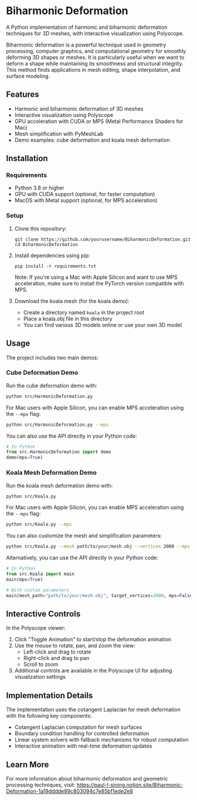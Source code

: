# Biharmonic Deformation

A Python implementation of harmonic and biharmonic deformation techniques for 3D meshes, with interactive visualization using Polyscope.

Biharmonic deformation is a powerful technique used in geometry processing, computer graphics, and computational geometry for smoothly deforming 3D shapes or meshes. It is particularly useful when we want to deform a shape while maintaining its smoothness and structural integrity. This method finds applications in mesh editing, shape interpolation, and surface modeling.

## Features

- Harmonic and biharmonic deformation of 3D meshes
- Interactive visualization using Polyscope
- GPU acceleration with CUDA or MPS (Metal Performance Shaders for Mac)
- Mesh simplification with PyMeshLab
- Demo examples: cube deformation and koala mesh deformation

## Installation

### Requirements

- Python 3.8 or higher
- GPU with CUDA support (optional, for faster computation)
- MacOS with Metal support (optional, for MPS acceleration)

### Setup

1. Clone this repository:
   ```
   git clone https://github.com/yourusername/BiharmonicDeformation.git
   cd BiharmonicDeformation
   ```

2. Install dependencies using pip:
   ```
   pip install -r requirements.txt
   ```

   Note: If you're using a Mac with Apple Silicon and want to use MPS acceleration, make sure to install the PyTorch version compatible with MPS.

3. Download the koala mesh (for the koala demo):
   - Create a directory named `koala` in the project root
   - Place a koala.obj file in this directory
   - You can find various 3D models online or use your own 3D model

## Usage

The project includes two main demos:

### Cube Deformation Demo

Run the cube deformation demo with:

```bash
python src/HarmonicDeformation.py
```

For Mac users with Apple Silicon, you can enable MPS acceleration using the `--mps` flag:

```bash
python src/HarmonicDeformation.py --mps
```

You can also use the API directly in your Python code:

```python
# In Python
from src.HarmonicDeformation import demo
demo(mps=True)
```

### Koala Mesh Deformation Demo

Run the koala mesh deformation demo with:

```bash
python src/Koala.py
```

For Mac users with Apple Silicon, you can enable MPS acceleration using the `--mps` flag:

```bash
python src/Koala.py --mps
```

You can also customize the mesh and simplification parameters:

```bash
python src/Koala.py --mesh path/to/your/mesh.obj --vertices 2000 --mps
```

Alternatively, you can use the API directly in your Python code:

```python
# In Python
from src.Koala import main
main(mps=True)

# With custom parameters
main(mesh_path="path/to/your/mesh.obj", target_vertices=2000, mps=False)
```

## Interactive Controls

In the Polyscope viewer:

1. Click "Toggle Animation" to start/stop the deformation animation
2. Use the mouse to rotate, pan, and zoom the view:
   - Left-click and drag to rotate
   - Right-click and drag to pan
   - Scroll to zoom
3. Additional controls are available in the Polyscope UI for adjusting visualization settings

## Implementation Details

The implementation uses the cotangent Laplacian for mesh deformation with the following key components:

- Cotangent Laplacian computation for mesh surfaces
- Boundary condition handling for controlled deformation
- Linear system solvers with fallback mechanisms for robust computation
- Interactive animation with real-time deformation updates

## Learn More

For more information about biharmonic deformation and geometric processing techniques, visit:
https://paul-l-sining.notion.site/Biharmonic-Deformation-1a19dddde89c803094c7e85bf1ede2e8


